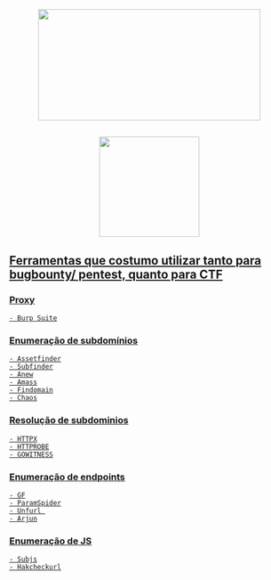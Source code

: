  
<div align="center">
    <img src="https://c.tenor.com/G465PtI9pbYAAAAC/critical-ops-we-do-a-little-trolling.gif" width="400" height="200" />
  </div>

 ##
 
<div align="center">
  <a href="https://github.com/leofrangello">
  <img height="180em" src="https://github-readme-stats.vercel.app/api?username=leofrangello&show_icons=true&theme=vision-friendly-dark&include_all_commits=true&count_private=true"/>
</div>
 
## Ferramentas que costumo utilizar tanto para bugbounty/ pentest, quanto para CTF
 
  ### Proxy
    - Burp Suite
  ### Enumeração de subdomínios
    - Assetfinder
    - Subfinder
    - Anew
    - Amass
    - Findomain
    - Chaos
  ### Resolução de subdominios 
    - HTTPX
    - HTTPROBE
    - GOWITNESS
  ### Enumeração de endpoints 
    - GF
    - ParamSpider
    - Unfurl 
    - Arjun
  ### Enumeração de JS
    - Subjs
    - Hakcheckurl
  
 
